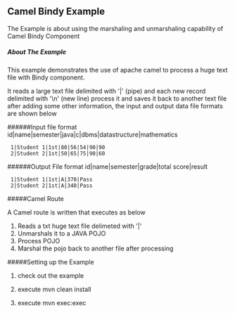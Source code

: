 Camel Bindy Example
-----------------------------------------

The Example is about using the marshaling and unmarshaling capability of Camel Bindy Component

##### About The Example

This example demonstrates the use of apache camel to process a huge text file with Bindy component.

It reads a large text file delimited with '|' (pipe) and each new record delimited with '\n' (new line)
process it and saves it back to another text file after adding some other information, the input and output data file
formats are shown below 


######Input file format
     id|name|semester|java|c|dbms|datastructure|mathematics

     1|Student 1|1st|80|56|54|90|90
     2|Student 2|1st|50|65|75|90|60  

######Output File format
     id|name|semester|grade|total score|result    

     1|Student 1|1st|A|370|Pass
     2|Student 2|1st|A|340|Pass 
          
#####Camel Route

	    
A Camel route is written that executes as below

1. Reads a txt huge text file delimeted with '|'  
2. Unmarshals it to a JAVA POJO
3. Process POJO
4. Marshal the pojo back to another file after processing


#####Setting up the Example

1. check out the example

2. execute mvn clean install
 
3. execute mvn exec:exec
			
